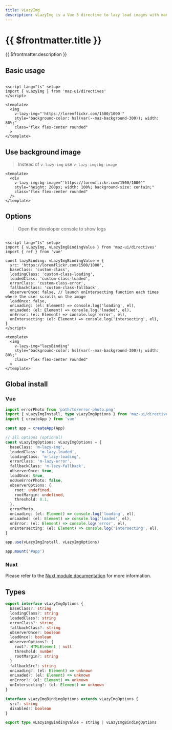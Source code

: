 ```yaml
---
title: vLazyImg
description: vLazyImg is a Vue 3 directive to lazy load images with many options. The image will be loaded on user's scroll
---
```


# {{ $frontmatter.title }}

{{ $frontmatter.description }}

## Basic usage

<img
  style="background-color: hsl(var(--maz-background-300)); width: 80%;"
  class="flex flex-center rounded"
  v-lazy-img="'https://loremflickr.com/1500/1000'"
/>

```vue
<script lang="ts" setup>
import { vLazyImg } from 'maz-ui/directives'
</script>

<template>
  <img
    v-lazy-img="'https://loremflickr.com/1500/1000'"
    style="background-color: hsl(var(--maz-background-300)); width: 80%;"
    class="flex flex-center rounded"
  >
</template>
```

## Use background image

> Instead of `v-lazy-img` use `v-lazy-img:bg-image`

<div
  style="height: 200px; width: 100%; background-size: contain;"
  class="flex flex-center rounded"
  v-lazy-img:bg-image="'https://loremflickr.com/1500/1000'"
/>

```vue
<template>
  <div
    v-lazy-img:bg-image="'https://loremflickr.com/1500/1000'"
    style="height: 200px; width: 100%; background-size: contain;"
    class="flex flex-center rounded"
  />
</template>
```

## Options

> Open the developer console to show logs

<img
  style="background-color: hsl(var(--maz-background-300)); width: 80%;"
  class="flex flex-center rounded"
  v-lazy-img="lazyBinding"
/>

```vue
<script lang="ts" setup>
import { vLazyImg, vLazyImgBindingValue } from 'maz-ui/directives'
import { ref } from 'vue'

const lazyBinding: vLazyImgBindingValue = {
  src: 'https://loremflickr.com/1500/1000',
  baseClass: 'custom-class',
  loadingClass: 'custom-class-loading',
  loadedClass: 'custom-class-loaded',
  errorClass: 'custom-class-error',
  fallbackClass: 'custom-class-fallback',
  observerOnce: false, // launch onIntersecting function each times where the user scrolls on the image
  loadOnce: false,
  onLoading: (el: Element) => console.log('loading', el),
  onLoaded: (el: Element) => console.log('loaded', el),
  onError: (el: Element) => console.log('error', el),
  onIntersecting: (el: Element) => console.log('intersecting', el),
}
</script>

<template>
  <img
    v-lazy-img="lazyBinding"
    style="background-color: hsl(var(--maz-background-300)); width: 80%;"
    class="flex flex-center rounded"
  >
</template>
```

## Global install

### Vue

```typescript
import errorPhoto from 'path/to/error-photo.png'
import { vLazyImgInstall, type vLazyImgOptions } from 'maz-ui/directives'
import { createApp } from 'vue'

const app = createApp(App)

// all options (optional)
const vLazyImgOptions: vLazyImgOptions = {
  baseClass: 'm-lazy-img',
  loadedClass: 'm-lazy-loaded',
  loadingClass: 'm-lazy-loading',
  errorClass: 'm-lazy-error',
  fallbackClass: 'm-lazy-fallback',
  observerOnce: true,
  loadOnce: true,
  noUseErrorPhoto: false,
  observerOptions: {
    root: undefined,
    rootMargin: undefined,
    threshold: 0.1,
  },
  errorPhoto,
  onLoading: (el: Element) => console.log('loading', el),
  onLoaded: (el: Element) => console.log('loaded', el),
  onError: (el: Element) => console.log('error', el),
  onIntersecting: (el: Element) => console.log('intersecting', el),
}

app.use(vLazyImgInstall, vLazyImgOptions)

app.mount('#app')
```

### Nuxt

Please refer to the [Nuxt module documentation](./../guide/nuxt.md) for more information.

## Types

```ts
export interface vLazyImgOptions {
  baseClass?: string
  loadingClass?: string
  loadedClass?: string
  errorClass?: string
  fallbackClass?: string
  observerOnce?: boolean
  loadOnce?: boolean
  observerOptions?: {
    root?: HTMLElement | null
    threshold: number
    rootMargin?: string
  }
  fallbackSrc?: string
  onLoading?: (el: Element) => unknown
  onLoaded?: (el: Element) => unknown
  onError?: (el: Element) => unknown
  onIntersecting?: (el: Element) => unknown
}

interface vLazyImgBindingOptions extends vLazyImgOptions {
  src?: string
  disabled?: boolean
}

export type vLazyImgBindingValue = string | vLazyImgBindingOptions
```

<script lang="ts" setup>
  import { vLazyImg, type vLazyImgBindingValue } from 'maz-ui/src/directives/vLazyImg'
  import { ref } from 'vue'

  const lazyBinding: vLazyImgBindingValue = {
    src: 'https://loremflickr.com/1500/1000',
    baseClass: 'custom-class',
    loadingClass: 'custom-class-loading',
    loadedClass: 'custom-class-loaded',
    errorClass: 'custom-class-error',
    fallbackClass: 'custom-class-fallback',
    noUseErrorPhoto: true,
    observerOnce: false,
    loadOnce: true,
    onLoading: (el: Element) => console.log('loading', el),
    onLoaded: (el: Element) => console.log('loaded', el),
    onError: (el: Element) => console.log('error', el),
    onIntersecting: (el: Element) => console.log('intersecting', el),
  }
</script>
